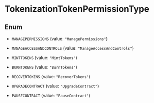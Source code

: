 

# TokenizationTokenPermissionType

## Enum


* `MANAGEPERMISSIONS` (value: `"ManagePermissions"`)

* `MANAGEACCESSANDCONTROLS` (value: `"ManageAccessAndControls"`)

* `MINTTOKENS` (value: `"MintTokens"`)

* `BURNTOKENS` (value: `"BurnTokens"`)

* `RECOVERTOKENS` (value: `"RecoverTokens"`)

* `UPGRADECONTRACT` (value: `"UpgradeContract"`)

* `PAUSECONTRACT` (value: `"PauseContract"`)



